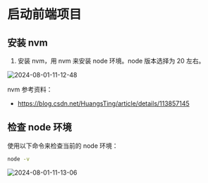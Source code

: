 # 启动前端项目

## 安装 nvm

1. 安装 nvm，用 nvm 来安装 node 环境。node 版本选择为 20 左右。

![2024-08-01-11-12-48](https://cdn.jsdelivr.net/gh/RuanZhongNan/img-store/img/2024-08-01-11-12-48.png)

nvm 参考资料：

- https://blog.csdn.net/HuangsTing/article/details/113857145

## 检查 node 环境

使用以下命令来检查当前的 node 环境：

```bash
node -v
```

![2024-08-01-11-13-06](https://cdn.jsdelivr.net/gh/RuanZhongNan/img-store/img/2024-08-01-11-13-06.png)
